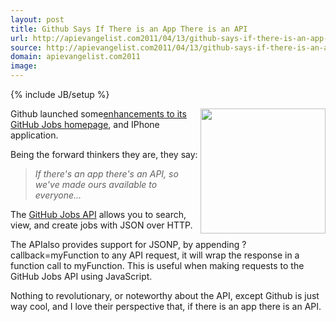 ```yaml
---
layout: post
title: Github Says If There is an App There is an API
url: http://apievangelist.com2011/04/13/github-says-if-there-is-an-app-there-is-an-api/
source: http://apievangelist.com2011/04/13/github-says-if-there-is-an-app-there-is-an-api/
domain: apievangelist.com2011
image: 
---
```

{% include JB/setup %}
<img src="http://kinlane-productions.s3.amazonaws.com/github/github-jobs.png" alt="" width="200" align="right" />Github launched some<a title="enhancements to its Github Jobs homepage" href="https://github.com/blog/836-github-jobs-update">enhancements to its GitHub Jobs homepage</a>, and IPhone application.<p></p>
Being the forward thinkers they are, they say:
<blockquote><em>If there's an app there's an API, so we've made ours available to everyone...</em></blockquote>
The <a title="GitHub Jobs API" href="http://jobs.github.com/api">GitHub Jobs API</a> allows you to search, view, and create jobs with JSON over HTTP.<p></p>
The APIalso provides support for JSONP, by appending ?callback=myFunction to any API request, it will wrap the response in a function call to myFunction. This is useful when making requests to the GitHub Jobs API using JavaScript.<p></p>
Nothing to revolutionary, or noteworthy about the API, except Github is just way cool, and I love their perspective that, if there is an app there is an API.
